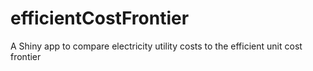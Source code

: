 # efficientCostFrontier
A Shiny app to compare electricity utility costs to the efficient unit cost frontier
